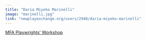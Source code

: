 ```yaml
---
title: "Daria Miyeko Marinelli"
image: "marinelli.jpg"
link: "newplayexchange.org/users/2948/daria-miyeko-marinelli"
---
```


[MFA Playwrights’ Workshop](/affiliated-artists/mfa-playwrights-workshop)